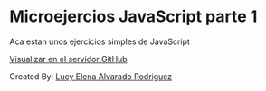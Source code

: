 # Microejercios JavaScript parte 1

Aca estan unos ejercicios simples de JavaScript

[Visualizar en el servidor GitHub](https://lucyalvarado4692.github.io/js-microejercicios-parte-1/)

Created By: [Lucy Elena Alvarado Rodriguez](https://github.com/lucyalvarado4692)
